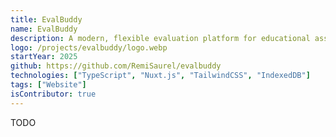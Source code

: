 ```yaml
---
title: EvalBuddy
name: EvalBuddy
description: A modern, flexible evaluation platform for educational assessments and question grading.
logo: /projects/evalbuddy/logo.webp
startYear: 2025
github: https://github.com/RemiSaurel/evalbuddy
technologies: ["TypeScript", "Nuxt.js", "TailwindCSS", "IndexedDB"]
tags: ["Website"]
isContributor: true
---
```


TODO
